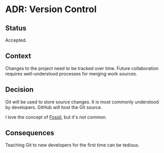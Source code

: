 # ADR: Version Control

## Status

Accepted.

## Context

Changes to the project need to be tracked over time.
Future collaboration requires well-understood processes for merging work sources.

## Decision

Git will be used to store source changes.
It is most commonly understood by developers.
GitHub will host the Git source.

I love the concept of [Fossil](https://www2.fossil-scm.org/home/doc/trunk/www/index.wiki), but it's not common.

## Consequences

Teaching Git to new developers for the first time can be tedious.

